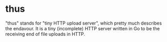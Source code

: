 # thus
"thus" stands for "tiny HTTP upload server", which pretty much describes the endavour.
It is a tiny (incomplete) HTTP server written in Go to be the receiving end of file uploads in HTTP.
